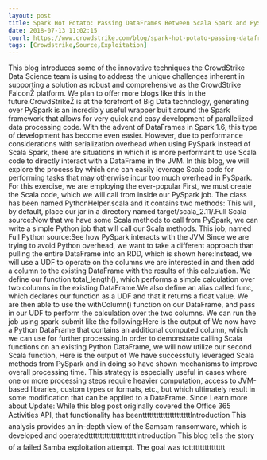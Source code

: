 ```yaml
---
layout: post
title: Spark Hot Potato: Passing DataFrames Between Scala Spark and PySpark
date: 2018-07-13 11:02:15
tourl: https://www.crowdstrike.com/blog/spark-hot-potato-passing-dataframes-between-scala-spark-and-pyspark/
tags: [Crowdstrike,Source,Exploitation]
---
```

This blog introduces some of the innovative techniques the CrowdStrike Data Science team is using to address the unique challenges inherent in supporting a solution as robust and comprehensive as the CrowdStrike FalconŽ platform. We plan to offer more blogs like this in the future.CrowdStrikeŽ is at the forefront of Big Data technology, generating over PySpark is an incredibly useful wrapper built around the Spark framework that allows for very quick and easy development of parallelized data processing code. With the advent of DataFrames in Spark 1.6, this type of development has become even easier. However, due to performance considerations with serialization overhead when using PySpark instead of Scala Spark, there are situations in which it is more performant to use Scala code to directly interact with a DataFrame in the JVM. In this blog, we will explore the process by which one can easily leverage Scala code for performing tasks that may otherwise incur too much overhead in PySpark. For this exercise, we are employing the ever-popular First, we must create the Scala code, which we will call from inside our PySpark job. The class has been named PythonHelper.scala and it contains two methods: This will, by default, place our jar in a directory named target/scala_2.11/.Full Scala source:Now that we have some Scala methods to call from PySpark, we can write a simple Python job that will call our Scala methods. This job, named Full Python source:See how PySpark interacts with the JVM Since we are trying to avoid Python overhead, we want to take a different approach than pulling the entire DataFrame into an RDD, which is shown here:Instead, we will use a UDF to operate on the columns we are interested in and then add a column to the existing DataFrame with the results of this calculation. We define our function total_length(), which performs a simple calculation over two columns in the existing DataFrame.We also define an alias called func, which declares our function as a UDF and that it returns a float value. We are then able to use the withColumn() function on our DataFrame, and pass in our UDF to perform the calculation over the two columns. We can run the job using spark-submit like the following:Here is the output of We now have a Python DataFrame that contains an additional computed column, which we can use for further processing.In order to demonstrate calling Scala functions on an existing Python DataFrame, we will now utilize our second Scala function, Here is the output of We have successfully leveraged Scala methods from PySpark and in doing so have shown mechanisms to improve overall processing time. This strategy is especially useful in cases where one or more processing steps require heavier computation, access to JVM-based libraries, custom types or formats, etc., but which ultimately result in some modification that can be applied to a DataFrame. Since Learn more about Update: While this blog post originally covered the Office 365 Activities API, that functionality has beentttttttttttttttttttttIntroduction This analysis provides an in-depth view of the Samsam ransomware, which is developed and operatedtttttttttttttttttttttIntroduction This blog tells the story of a failed Samba exploitation attempt. The goal was totttttttttttttttt